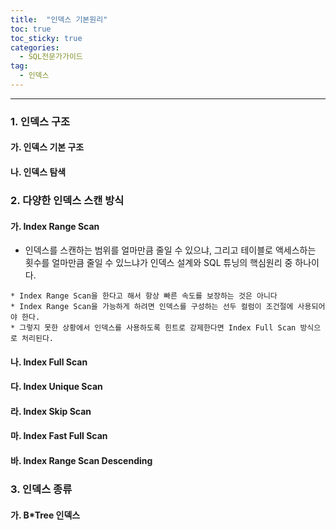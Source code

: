 ```yaml
---
title:  "인덱스 기본원리"
toc: true
toc_sticky: true
categories:
  - SQL전문가가이드
tag:
  - 인덱스
---
```


----------

### 1. 인덱스 구조

#### 가. 인덱스 기본 구조

#### 나. 인덱스 탐색
 




### 2. 다양한 인덱스 스캔 방식

#### 가. Index Range Scan

 * 인덱스를 스캔하는 범위를 얼마만큼 줄일 수 있으냐, 그리고 테이블로 액세스하는 횟수를 얼마만큼 줄일 수 있느냐가 인덱스 설계와 SQL 튜닝의 핵심원리 중 하나이다. 
 
 ```
 * Index Range Scan을 한다고 해서 항상 빠른 속도를 보장하는 것은 아니다
 * Index Range Scan을 가능하게 하려면 인덱스를 구성하는 선두 컬럼이 조건절에 사용되어야 한다.
 * 그렇지 못한 상황에서 인덱스를 사용하도록 힌트로 강제한다면 Index Full Scan 방식으로 처리된다.
 ```

#### 나. Index Full Scan

#### 다. Index Unique Scan

#### 라. Index Skip Scan

#### 마. Index Fast Full Scan
 
#### 바. Index Range Scan Descending
 
 

 
 
### 3. 인덱스 종류

#### 가. B*Tree 인덱스
 
 
 
 
 
 
 
 
 
 
 
 
 
 
 
 


